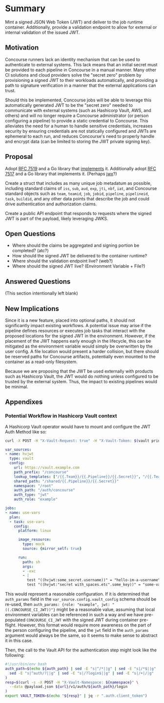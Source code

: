 # Summary

Mint a signed JSON Web Token (JWT) and deliver to the job runtime container.
Additionally, provide a validation endpoint to allow for external or internal
validation of the issued JWT.

## Motivation

Concourse runners lack an identity mechanism that can be used to authenticate to
external systems. This lack means that an initial secret must be provided to
each pipeline in Concourse in a manual manner. Many other CI solutions and cloud
providers solve the "secret zero" problem by provisioning a signed JWT to their
workloads automatically, and providing a path to signature verification in a
manner that the external applications can trust.

Should this be implemented, Concourse jobs will be able to leverage this
automatically generated JWT to be the "secret zero" needed to communicate with
external systems (such as Hashicorp Vault, AWS, and others) and will no longer
require a Concourse administrator (or person configuring a pipeline) to provide
a static credential to Concourse. This alleviates the need for a human to handle
sensitive credentials, increases security by ensuring credentials are not
statically configured and JWTs are ephemeral to each run, and reduces
Concourse's need to properly handle and encrypt data (can be limited to storing
the JWT private signing key).

## Proposal

Adopt [RFC 7519](https://datatracker.ietf.org/doc/html/rfc7519) and a Go library
that [implements](https://github.com/golang-jwt/jwt) it. Additionally adopt
[RFC 7517](https://datatracker.ietf.org/doc/html/rfc7517) and a Go library that
implements it. (Perhaps [jwx](https://github.com/lestrrat-go/jwx)?)

Create a struct that includes as many unique job metadatum as possible,
including standard claims of `iss`, `sub`, `aud`, `exp`, `jti`, `nbf`, `iat`,
and Concourse standard objects such as `team`, `teamid`, `job`, `jobid`,
`pipeline`, `pipelineid`, `task`, `buildid`, and any other data points that
describe the job and could drive authentication and authorization claims.

Create a public API endpoint that responds to requests where the signed JWT is
part of the payload, likely leveraging JWKS.

## Open Questions

- Where should the claims be aggregated and signing portion be completed? (atc?)
- How should the signed JWT be delivered to the container runtime?
- Where should the validation endpoint live? (web?)
- Where should the signed JWT live? (Environment Variable + File?)

## Answered Questions

(This section intentionally left blank)

## New Implications

Since it is a new feature, placed into optional paths, it should not
significantly impact existing workflows. A potential issue may arise if the
pipeline defines resources or executes job tasks that interact with the proposed
locations for the signed JWT in the environment. However, if the placement of
the JWT happens early enough in the lifecycle, this can be mitigated as the
environment variable would simply be overwritten by the user config. A file
location would present a harder collision, but there should be reserved paths
for Concourse artifacts, potentially even mounted to the container as a
read-only filesystem.

Because we are proposing that the JWT be used externally with products such as
Hashicorp Vault, the JWT would do nothing unless configured to be trusted by the
external system. Thus, the impact to existing pipelines would be minimal.

## Appendixes

### Potential Workflow in Hashicorp Vault context

A Hashicorp Vault operator would have to mount and configure the JWT Auth Method
like so:

```sh
curl -X POST -H "X-Vault-Request: true" -H "X-Vault-Token: $(vault print token)" -d '{"type":"jwt","description":"","config":{"options":null,"default_lease_ttl":"0s","max_lease_ttl":"0s","force_no_cache":false},"local":false,"seal_wrap":false,"external_entropy_access":false,"options":null}' https://127.0.0.1:8200/v1/sys/mounts/concourse
```

```yaml
var_sources:
- name: hvjwt
  type: vault
  config:
    url: https://vault.example.com
    path_prefix: "/concourse"
    lookup_templates: ["/{{.Team}}/{{.Pipeline}}/{{.Secret}}", "/{{.Team}}/{{.Secret}}"]
    shared_path: "/shared/{{.Pipeline}}/{{.Secret}}"
    namespace: "/root"
    auth_path: "/auth/concourse"
    auth_type: "jwt"
    auth_role: "example"

jobs:
- name: use-vars
  plan:
  - task: use-vars
    config:
      platform: linux

      image_resource:
        type: mock
        source: {mirror_self: true}

      run:
        path: sh
        args:
        - -exc
        - |
          test "((hvjwt:some_secret.username))" = "hello-im-a-username"
          test "((hvjwt:"secret with_spaces.etc".some_key))" = "some-value"

```

This would represent a reasonable configuration. If it is determined that
`auth_params` field in the `var_source.config.vault_config` schema should be
re-used, then `auth_params: {role: "example", jwt: "((.CONCOURSE_CI_JWT))"}`
might be a reasonable value, assuming that local environment variables can be
referenced in such a way and we have pre-populated `CONCOURSE_CI_JWT` with the
signed JWT during container pre-flight. However, this format would require more
awareness on the part of the person configuring the pipeline, and the `jwt`
field in the `auth_params` argument would always be the same, so it seems to
make sense to abstract it in this case.

Then, the call to the Vault API for the authentication step might look like the
following:

```sh
#!/usr/bin/env bash
auth_path=$(echo ${auth_path} | sed -E "s|^/*||g" | sed -E "s|/*$||g" |
  sed -E "s|^auth/?||g" | sed -E "s|/?login$||g" | sed -E "s|/+|/|g"
)
resp=$(curl -s -X POST -H "X-Vault-Namespace: ${namespace}" \
  --data @payload.json ${url}/v1/auth/${auth_path}/login
)
export VAULT_TOKEN=$(echo "${resp}" | jq -r ".auth.client_token")
```
